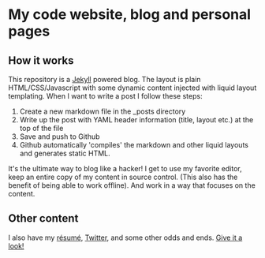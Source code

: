 # My code website, blog and personal pages

## How it works

This repository is a [Jekyll](http://github.com/mojombo/jekyll) powered blog. The layout is plain HTML/CSS/Javascript with some dynamic content injected with liquid layout templating. When I want to write a post I follow these steps:

1. Create a new markdown file in the _posts directory
2. Write up the post with YAML header information (title, layout etc.) at the top of the file
3. Save and push to Github
4. Github automatically 'compiles' the markdown and other liquid layouts and generates static HTML.

It's the ultimate way to blog like a hacker! I get to use my favorite editor, keep an entire copy of my content in source control. (This also has the benefit of being able to work offline). And work in a way that focuses on the content.

## Other content

I also have my [résumé](http://blakesmith.me/resume.html), [Twitter](http://twitter.com/blakesmith), and some other odds and ends. [Give it a look!](http://blakesmith.me)
